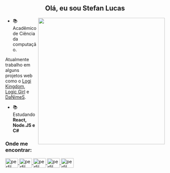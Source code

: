 <h2 align="center">Olá, eu sou Stefan Lucas</h2>
<img align="right" src="./anime-pc.jpg" width="400px">

- 📚 Acadêmico de Ciência da computação.

<p>Atualmente trabalho em alguns projetos web como o <a href="https://logikingdom.herokuapp.com">Logi Kingdom</a>, <a href="https://logicgirl.herokuapp.com">Logic Girl</a> e <a href="https://daniems.net.br">DaNimeS</a>.</p>

- 📚 Estudando **React, Node.JS e C#**


<h3 align="left">Onde me encontrar:</h3>
<p align="left">
  <a href="https://www.linkedin.com/in/stefan-lucas-599668224/" target="blank">
    <img align="center" src="https://cdn.jsdelivr.net/npm/simple-icons@3.0.1/icons/linkedin.svg" alt="perfil no linkedin" height="30" width="40" />
  </a>
  <a href="https:/instagram.com/stefan.luks" target="blank">
    <img align="center" src="https://cdn.jsdelivr.net/npm/simple-icons@3.0.1/icons/instagram.svg" alt="perfil no instagram" height="30" width="40" />
  </a>
  <a href="https://codesandbox.io/u/stefanluks" target="blank">
    <img align="center" src="https://cdn.jsdelivr.net/npm/simple-icons@3.0.1/icons/codesandbox.svg" alt="perfil no Code sand box" height="30" width="40" />
  </a>
  <a href="https://codepen.io/stefanluks" target="blank">
    <img align="center" src="https://cdn.jsdelivr.net/npm/simple-icons@3.0.1/icons/codepen.svg" alt="perfil no Code sand Pen" height="30" width="40" />
  </a>
  <a href="https://github.com/stefanluks" target="blank">
    <img align="center" src="https://cdn.jsdelivr.net/npm/simple-icons@3.0.1/icons/github.svg" alt="perfil no Code aqui no Git" height="30" width="40" />
  </a>
</p>
